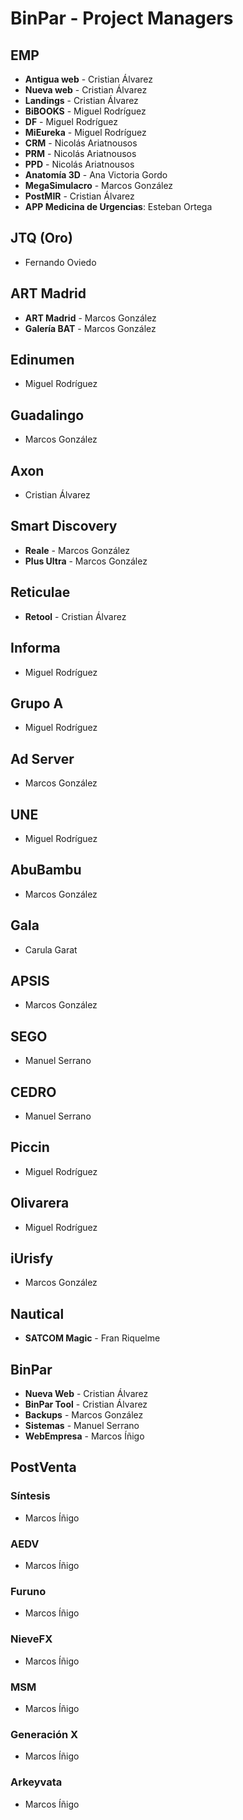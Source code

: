 # BinPar - Project Managers

## EMP
 - **Antigua web** - Cristian Álvarez
 - **Nueva web** - Cristian Álvarez
 - **Landings** - Cristian Álvarez
 - **BiBOOKS** - Miguel Rodríguez
 - **DF** - Miguel Rodríguez
 - **MiEureka** - Miguel Rodríguez
 - **CRM** - Nicolás Ariatnousos
 - **PRM** - Nicolás Ariatnousos
 - **PPD** - Nicolás Ariatnousos
 - **Anatomía 3D** - Ana Victoria Gordo
 - **MegaSimulacro** - Marcos González
 - **PostMIR** - Cristian Álvarez
 - **APP Medicina de Urgencias**: Esteban Ortega

## JTQ (Oro)
 - Fernando Oviedo

## ART Madrid
 - **ART Madrid** - Marcos González
 - **Galería BAT** - Marcos González

## Edinumen
 - Miguel Rodríguez
 
## Guadalingo
 - Marcos González

## Axon
 - Cristian Álvarez

## Smart Discovery
 - **Reale** - Marcos González
 - **Plus Ultra** - Marcos González

## Reticulae
 - **Retool** - Cristian Álvarez

## Informa
 - Miguel Rodríguez

## Grupo A
 - Miguel Rodríguez

## Ad Server
 - Marcos González

## UNE
 - Miguel Rodríguez

## AbuBambu
 - Marcos González

## Gala
 - Carula Garat

## APSIS
 - Marcos González
 
## SEGO
 - Manuel Serrano
 
 ## CEDRO
 - Manuel Serrano

## Piccin
 - Miguel Rodríguez

## Olivarera
 - Miguel Rodríguez

## iUrisfy
 - Marcos González
 
 ## Nautical
  - **SATCOM Magic** - Fran Riquelme

## BinPar
 - **Nueva Web** - Cristian Álvarez
 - **BinPar Tool** - Cristian Álvarez
 - **Backups** - Marcos González
 - **Sistemas** - Manuel Serrano
 - **WebEmpresa** - Marcos Íñigo
 
## PostVenta

### Síntesis
 - Marcos Íñigo

### AEDV
 - Marcos Íñigo
 
### Furuno
 - Marcos Íñigo
 
### NieveFX
 - Marcos Íñigo
 
### MSM
 - Marcos Íñigo
 
### Generación X
 - Marcos Íñigo
 
### Arkeyvata
 - Marcos Íñigo
